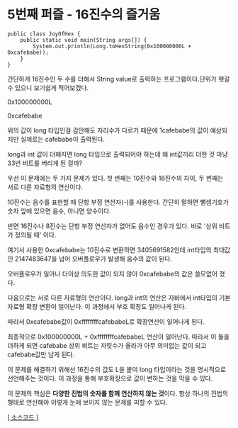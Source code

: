 # 5번째 퍼즐 - 16진수의 즐거움

```{.java}
public class JoyOfHex {
	public static void main(String args[]) {
		System.out.println(Long.toHexString(0x100000000L + 0xcafebabe));
	}
}
```
간단하게 16진수인 두 수를 더해서 String value로 출력하는 프로그램이다.단위가 햇갈 수 있으니 보기쉽게 적어보겠다.

0x100000000L

0xcafebabe

위의 값이 long 타입인걸 감안해도 자리수가 다르기 때문에 1cafebabe의 값이 예상되지만 실제로는 cafebabe이 출력된다.

long과 int 값이 더해지면 long 타입으로 출력되어야 하는데 왜 int값끼리 더한 것 마냥 33번 비트를 버리게 된 걸까?

우선 이 문제에는 두 가지 문제가 있다. 첫 번째는 10진수와 16진수의 차이, 두 번째는 서로 다른 자료형의 연산이다. 

10진수는 음수를 표현할 때 단항 부정 연산자(-)를 사용한다. 간단히 말하면 뺄셈기호가 숫자 앞에 있으면 음수, 아니면 양수이다.

반면 16진수나 8진수는 단항 부정 연산자가 없어도 음수인 경우가 있다. 바로 '상위 비트가 정의될 때' 이다. 

여기서 사용한 0xcafebabe는 10진수로 변환하면 3405691582인데 int타입의 최대값인 2147483647을 넘어 오버플로우가 발생해 음수의 값이 된다. 

오버플로우가 일어나 더이상 의도한 값이 되지 않아 0xcafebabe의 값은 쓸모없어 졌다. 

다음으로는 서로 다른 자료형의 연산이다. long과 int의 연산은 자바에서 int타입의 기본 자료형 확장 변환이 일어난다. 이 과정에서 부호 확장도 일어나게 된다.

따라서 0xcafebabe값이 0xffffffffcafebabeL로 확장연산이 일어나게 된다. 

최종적으로 0x100000000L + 0xffffffffcafebabeL 연산이 일어난다. 따라서 이 둘을 더하게 되면 cafebabe 상위 비트는 자릿수가 올라가 아무 의미없는 값이 되고 cafebabe값만 남게 된다.

이 문제를 해결하기 위해선 16진수의 값도 L을 붙여 long 타입이라는 것을 명시적으로 선언해주는 것이다. 이 과정을 통해 부호확장으로 값이 변하는 것을 막을 수 있다.

이 문제의 핵심은 **다양한 진법의 숫자를 함께 연산하지 않는 것**이다. 항상 하나의 진법의 형태로 연산해야 이렇게 눈에 보이지 않는 문제를 피할 수 있다.

[[ 소스코드 ]](https://github.com/bbubbush/java_puzzlers/blob/master/Part1_%ED%91%9C%ED%98%84%EC%8B%9D%ED%8D%BC%EC%A6%90/java/JoyOfHex.java)



